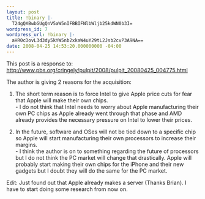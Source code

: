 ```yaml
---
layout: post
title: !binary |-
  T24gQXBwbGUgQnV5aW5nIFBBIFNlbWljb25kdWN0b3I=
wordpress_id: 7
wordpress_url: !binary |-
  aHR0cDovL3d3dy5kYW5nb2xkaW4uY29tL2Jsb2cvP3A9NA==
date: 2008-04-25 14:53:20.000000000 -04:00
---
```

This post is a response to\: <a href="http://www.pbs.org/cringely/pulpit/2008/pulpit_20080425_004775.html">http://www.pbs.org/cringely/pulpit/2008/pulpit_20080425_004775.html</a>

The author is giving 2 reasons for the acquisition:

1. The short term reason is to force Intel to give Apple price cuts for fear that Apple will make their own chips. <br/><span>- I do not think that Intel needs to worry about Apple manufacturing their own PC chips as Apple already went through that phase and AMD already provides the necessary pressure on Intel to lower their prices.</span>

2. In the future, software and OSes will not be tied down to a specific chip so Apple will start manufacturing their own processors to increase their margins.
<br/><span>- I think the author is on to something regarding the future of processors but I do not think the PC market will change that drastically. Apple will probably start making their own chips for the iPhone and their new gadgets but I doubt they will do the same for the PC market.</span>

Edit: Just found out that Apple already makes a server (Thanks Brian). I have to start doing some research from now on.